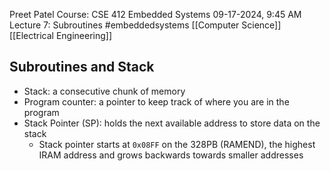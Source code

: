 Preet Patel
Course: CSE 412 Embedded Systems
09-17-2024, 9:45 AM
Lecture 7: Subroutines
#embeddedsystems 
[[Computer Science]]
[[Electrical Engineering]]

## Subroutines and Stack
- Stack: a consecutive chunk of memory
- Program counter: a pointer to keep track of where you are in the program
- Stack Pointer (SP): holds the next available address to store data on the stack
	- Stack pointer starts at `0x08FF` on the 328PB (RAMEND), the highest IRAM address and grows backwards towards smaller addresses
